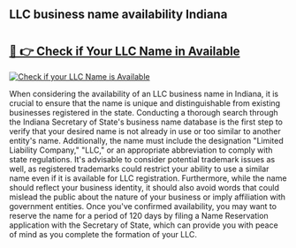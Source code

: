 ## LLC business name availability Indiana 

# <h2><a href="http://shrsl.com/4unio">🔗 👉 Check if Your LLC Name in Available</a></h2>

[![Check if your LLC Name is Available](https://llcbible.com/name-availability-button.jpg)](http://shrsl.com/4unio)

When considering the availability of an LLC business name in Indiana, it is crucial to ensure that the name is unique and distinguishable from existing businesses registered in the state. Conducting a thorough search through the Indiana Secretary of State's business name database is the first step to verify that your desired name is not already in use or too similar to another entity's name. Additionally, the name must include the designation "Limited Liability Company," "LLC," or an appropriate abbreviation to comply with state regulations. It's advisable to consider potential trademark issues as well, as registered trademarks could restrict your ability to use a similar name even if it is available for LLC registration. Furthermore, while the name should reflect your business identity, it should also avoid words that could mislead the public about the nature of your business or imply affiliation with government entities. Once you've confirmed availability, you may want to reserve the name for a period of 120 days by filing a Name Reservation application with the Secretary of State, which can provide you with peace of mind as you complete the formation of your LLC.